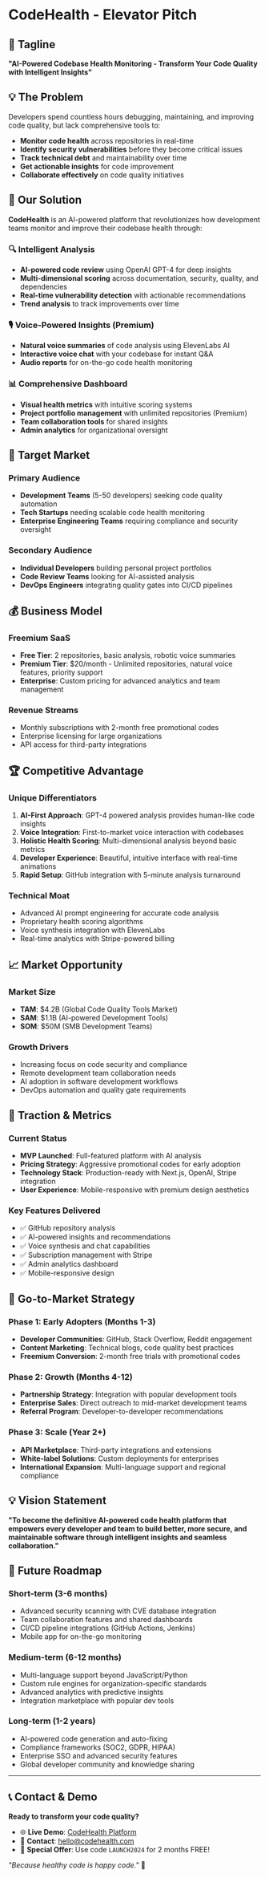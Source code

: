 # CodeHealth - Elevator Pitch

## 🚀 Tagline
**"AI-Powered Codebase Health Monitoring - Transform Your Code Quality with Intelligent Insights"**

## 💡 The Problem
Developers spend countless hours debugging, maintaining, and improving code quality, but lack comprehensive tools to:
- **Monitor code health** across repositories in real-time
- **Identify security vulnerabilities** before they become critical issues
- **Track technical debt** and maintainability over time
- **Get actionable insights** for code improvement
- **Collaborate effectively** on code quality initiatives

## 🎯 Our Solution
**CodeHealth** is an AI-powered platform that revolutionizes how development teams monitor and improve their codebase health through:

### 🔍 **Intelligent Analysis**
- **AI-powered code review** using OpenAI GPT-4 for deep insights
- **Multi-dimensional scoring** across documentation, security, quality, and dependencies
- **Real-time vulnerability detection** with actionable recommendations
- **Trend analysis** to track improvements over time

### 🎙️ **Voice-Powered Insights** (Premium)
- **Natural voice summaries** of code analysis using ElevenLabs AI
- **Interactive voice chat** with your codebase for instant Q&A
- **Audio reports** for on-the-go code health monitoring

### 📊 **Comprehensive Dashboard**
- **Visual health metrics** with intuitive scoring systems
- **Project portfolio management** with unlimited repositories (Premium)
- **Team collaboration tools** for shared insights
- **Admin analytics** for organizational oversight

## 🎯 Target Market

### **Primary Audience**
- **Development Teams** (5-50 developers) seeking code quality automation
- **Tech Startups** needing scalable code health monitoring
- **Enterprise Engineering Teams** requiring compliance and security oversight

### **Secondary Audience**
- **Individual Developers** building personal project portfolios
- **Code Review Teams** looking for AI-assisted analysis
- **DevOps Engineers** integrating quality gates into CI/CD pipelines

## 💰 Business Model

### **Freemium SaaS**
- **Free Tier**: 2 repositories, basic analysis, robotic voice summaries
- **Premium Tier**: $20/month - Unlimited repositories, natural voice features, priority support
- **Enterprise**: Custom pricing for advanced analytics and team management

### **Revenue Streams**
- Monthly subscriptions with 2-month free promotional codes
- Enterprise licensing for large organizations
- API access for third-party integrations

## 🏆 Competitive Advantage

### **Unique Differentiators**
1. **AI-First Approach**: GPT-4 powered analysis provides human-like code insights
2. **Voice Integration**: First-to-market voice interaction with codebases
3. **Holistic Health Scoring**: Multi-dimensional analysis beyond basic metrics
4. **Developer Experience**: Beautiful, intuitive interface with real-time animations
5. **Rapid Setup**: GitHub integration with 5-minute analysis turnaround

### **Technical Moat**
- Advanced AI prompt engineering for accurate code analysis
- Proprietary health scoring algorithms
- Voice synthesis integration with ElevenLabs
- Real-time analytics with Stripe-powered billing

## 📈 Market Opportunity

### **Market Size**
- **TAM**: $4.2B (Global Code Quality Tools Market)
- **SAM**: $1.1B (AI-powered Development Tools)
- **SOM**: $50M (SMB Development Teams)

### **Growth Drivers**
- Increasing focus on code security and compliance
- Remote development team collaboration needs
- AI adoption in software development workflows
- DevOps automation and quality gate requirements

## 🚀 Traction & Metrics

### **Current Status**
- **MVP Launched**: Full-featured platform with AI analysis
- **Pricing Strategy**: Aggressive promotional codes for early adoption
- **Technology Stack**: Production-ready with Next.js, OpenAI, Stripe integration
- **User Experience**: Mobile-responsive with premium design aesthetics

### **Key Features Delivered**
- ✅ GitHub repository analysis
- ✅ AI-powered insights and recommendations
- ✅ Voice synthesis and chat capabilities
- ✅ Subscription management with Stripe
- ✅ Admin analytics dashboard
- ✅ Mobile-responsive design

## 🎯 Go-to-Market Strategy

### **Phase 1: Early Adopters** (Months 1-3)
- **Developer Communities**: GitHub, Stack Overflow, Reddit engagement
- **Content Marketing**: Technical blogs, code quality best practices
- **Freemium Conversion**: 2-month free trials with promotional codes

### **Phase 2: Growth** (Months 4-12)
- **Partnership Strategy**: Integration with popular development tools
- **Enterprise Sales**: Direct outreach to mid-market development teams
- **Referral Program**: Developer-to-developer recommendations

### **Phase 3: Scale** (Year 2+)
- **API Marketplace**: Third-party integrations and extensions
- **White-label Solutions**: Custom deployments for enterprises
- **International Expansion**: Multi-language support and regional compliance

## 💡 Vision Statement
**"To become the definitive AI-powered code health platform that empowers every developer and team to build better, more secure, and maintainable software through intelligent insights and seamless collaboration."**

## 🔮 Future Roadmap

### **Short-term** (3-6 months)
- Advanced security scanning with CVE database integration
- Team collaboration features and shared dashboards
- CI/CD pipeline integrations (GitHub Actions, Jenkins)
- Mobile app for on-the-go monitoring

### **Medium-term** (6-12 months)
- Multi-language support beyond JavaScript/Python
- Custom rule engines for organization-specific standards
- Advanced analytics with predictive insights
- Integration marketplace with popular dev tools

### **Long-term** (1-2 years)
- AI-powered code generation and auto-fixing
- Compliance frameworks (SOC2, GDPR, HIPAA)
- Enterprise SSO and advanced security features
- Global developer community and knowledge sharing

---

## 📞 Contact & Demo
**Ready to transform your code quality?**
- 🌐 **Live Demo**: [CodeHealth Platform](https://your-domain.com)
- 📧 **Contact**: hello@codehealth.com
- 🎯 **Special Offer**: Use code `LAUNCH2024` for 2 months FREE!

*"Because healthy code is happy code."* 🚀
